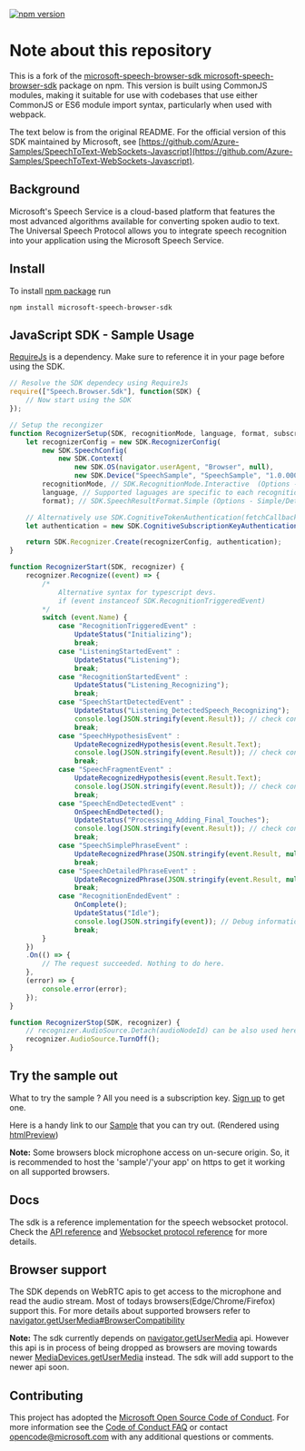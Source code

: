[![npm version](https://badge.fury.io/js/microsoft-speech-browser-sdk.svg)](https://www.npmjs.com/package/microsoft-speech-browser-sdk)

# Note about this repository

This is a fork of the [microsoft-speech-browser-sdk microsoft-speech-browser-sdk](https://www.npmjs.com/package/microsoft-speech-browser-sdk) package on npm. This version is built using CommonJS modules, making it suitable for use with codebases that use either CommonJS or ES6 module import syntax, particularly when used with webpack.

The text below is from the original README. For the official version of this SDK
maintained by Microsoft, see [https://github.com/Azure-Samples/SpeechToText-WebSockets-Javascript](https://github.com/Azure-Samples/SpeechToText-WebSockets-Javascript).

## Background
Microsoft's Speech Service is a cloud-based platform that features the most advanced algorithms available for converting spoken audio to text. The Universal Speech Protocol allows you to integrate speech recognition into your application using the Microsoft Speech Service.

## Install
To install [npm package](https://www.npmjs.com/package/microsoft-speech-browser-sdk) run
```
npm install microsoft-speech-browser-sdk
```

## JavaScript SDK - Sample Usage
[RequireJs](http://requirejs.org/) is a dependency. Make sure to reference it in your page before using the SDK.

```javascript
// Resolve the SDK dependecy using RequireJs
require(["Speech.Browser.Sdk"], function(SDK) {
    // Now start using the SDK
});

// Setup the recongizer
function RecognizerSetup(SDK, recognitionMode, language, format, subscriptionKey) {
    let recognizerConfig = new SDK.RecognizerConfig(
        new SDK.SpeechConfig(
            new SDK.Context(
                new SDK.OS(navigator.userAgent, "Browser", null),
                new SDK.Device("SpeechSample", "SpeechSample", "1.0.00000"))),
        recognitionMode, // SDK.RecognitionMode.Interactive  (Options - Interactive/Conversation/Dictation)
        language, // Supported laguages are specific to each recognition mode. Refer to docs.
        format); // SDK.SpeechResultFormat.Simple (Options - Simple/Detailed)

    // Alternatively use SDK.CognitiveTokenAuthentication(fetchCallback, fetchOnExpiryCallback) for token auth
    let authentication = new SDK.CognitiveSubscriptionKeyAuthentication(subscriptionKey);

    return SDK.Recognizer.Create(recognizerConfig, authentication);
}

function RecognizerStart(SDK, recognizer) {
    recognizer.Recognize((event) => {
        /*
            Alternative syntax for typescript devs.
            if (event instanceof SDK.RecognitionTriggeredEvent)
        */
        switch (event.Name) {
            case "RecognitionTriggeredEvent" :
                UpdateStatus("Initializing");
                break;
            case "ListeningStartedEvent" :
                UpdateStatus("Listening");
                break;
            case "RecognitionStartedEvent" :
                UpdateStatus("Listening_Recognizing");
                break;
            case "SpeechStartDetectedEvent" :
                UpdateStatus("Listening_DetectedSpeech_Recognizing");
                console.log(JSON.stringify(event.Result)); // check console for other information in result
                break;
            case "SpeechHypothesisEvent" :
                UpdateRecognizedHypothesis(event.Result.Text);
                console.log(JSON.stringify(event.Result)); // check console for other information in result
                break;
            case "SpeechFragmentEvent" :
                UpdateRecognizedHypothesis(event.Result.Text);
                console.log(JSON.stringify(event.Result)); // check console for other information in result
                break;
            case "SpeechEndDetectedEvent" :
                OnSpeechEndDetected();
                UpdateStatus("Processing_Adding_Final_Touches");
                console.log(JSON.stringify(event.Result)); // check console for other information in result
                break;
            case "SpeechSimplePhraseEvent" :
                UpdateRecognizedPhrase(JSON.stringify(event.Result, null, 3));
                break;
            case "SpeechDetailedPhraseEvent" :
                UpdateRecognizedPhrase(JSON.stringify(event.Result, null, 3));
                break;
            case "RecognitionEndedEvent" :
                OnComplete();
                UpdateStatus("Idle");
                console.log(JSON.stringify(event)); // Debug information
                break;
        }
    })
    .On(() => {
        // The request succeeded. Nothing to do here.
    },
    (error) => {
        console.error(error);
    });
}

function RecognizerStop(SDK, recognizer) {
    // recognizer.AudioSource.Detach(audioNodeId) can be also used here. (audioNodeId is part of ListeningStartedEvent)
    recognizer.AudioSource.TurnOff();
}
```

## Try the sample out
What to try the sample ? All you need is a subscription key. [Sign up](https://www.microsoft.com/cognitive-services/en-us/sign-up) to get one.

Here is a handy link to our [Sample](https://htmlpreview.github.io/?https://github.com/Azure-Samples/SpeechToText-WebSockets-Javascript/blob/master/samples/browser/Sample.html)  that you can try out. (Rendered using [htmlPreview](https://github.com/htmlpreview/htmlpreview.github.com))

**Note:** Some browsers block microphone access on un-secure origin. So, it is recommended to host the 'sample'/'your app' on https to get it working on all supported browsers.

## Docs
The sdk is a reference implementation for the speech websocket protocol. Check the [API reference](https://docs.microsoft.com/en-us/azure/cognitive-services/speech/api-reference-rest/bingvoicerecognition#websocket) and [Websocket protocol reference](https://docs.microsoft.com/en-us/azure/cognitive-services/speech/api-reference-rest/websocketprotocol) for more details.

## Browser support
The SDK depends on WebRTC apis to get access to the microphone and read the audio stream. Most of todays browsers(Edge/Chrome/Firefox) support this. For more details about supported browsers refer to [navigator.getUserMedia#BrowserCompatibility](https://developer.mozilla.org/en-US/docs/Web/API/Navigator/getUserMedia#Browser_compatibility)

**Note:** The sdk currently depends on [navigator.getUserMedia](https://developer.mozilla.org/en-US/docs/Web/API/Navigator/getUserMedia#Browser_compatibility) api. However this api is in process of being dropped as browsers are moving towards newer [MediaDevices.getUserMedia](https://developer.mozilla.org/en-US/docs/Web/API/MediaDevices/getUserMedia) instead. The sdk will add support to the newer api soon.

## Contributing
This project has adopted the [Microsoft Open Source Code of Conduct](https://opensource.microsoft.com/codeofconduct/). For more information see the [Code of Conduct FAQ](https://opensource.microsoft.com/codeofconduct/faq/) or contact [opencode@microsoft.com](mailto:opencode@microsoft.com) with any additional questions or comments.

